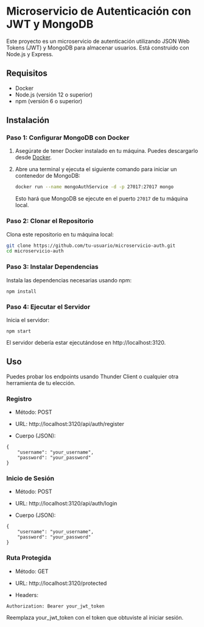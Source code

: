 # Microservicio de Autenticación con JWT y MongoDB

Este proyecto es un microservicio de autenticación utilizando JSON Web Tokens (JWT) y MongoDB para almacenar usuarios. Está construido con Node.js y Express.

## Requisitos

- Docker
- Node.js (versión 12 o superior)
- npm (versión 6 o superior)

## Instalación

### Paso 1: Configurar MongoDB con Docker

1. Asegúrate de tener Docker instalado en tu máquina. Puedes descargarlo desde [Docker](https://www.docker.com/get-started).

2. Abre una terminal y ejecuta el siguiente comando para iniciar un contenedor de MongoDB:

    ```sh
    docker run --name mongoAuthService -d -p 27017:27017 mongo
    ```

   Esto hará que MongoDB se ejecute en el puerto `27017` de tu máquina local.

### Paso 2: Clonar el Repositorio

Clona este repositorio en tu máquina local:

```sh
git clone https://github.com/tu-usuario/microservicio-auth.git
cd microservicio-auth
```

### Paso 3: Instalar Dependencias

Instala las dependencias necesarias usando npm:

```
npm install
```

### Paso 4: Ejecutar el Servidor

Inicia el servidor:

```
npm start
```

El servidor debería estar ejecutándose en http://localhost:3120.


## Uso

Puedes probar los endpoints usando Thunder Client o cualquier otra herramienta de tu elección.

### Registro
- Método: POST

- URL: http://localhost:3120/api/auth/register

- Cuerpo (JSON):

```
{
    "username": "your_username",
    "password": "your_password"
}
```


### Inicio de Sesión
- Método: POST

- URL: http://localhost:3120/api/auth/login

- Cuerpo (JSON):

```
{
    "username": "your_username",
    "password": "your_password"
}
```

### Ruta Protegida
- Método: GET

- URL: http://localhost:3120/protected

- Headers:

```
Authorization: Bearer your_jwt_token
```
Reemplaza your_jwt_token con el token que obtuviste al iniciar sesión.
